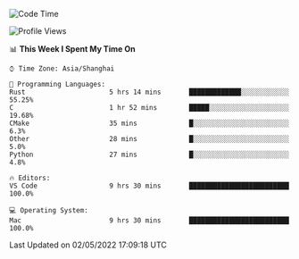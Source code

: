 <!--START_SECTION:waka-->
![Code Time](http://img.shields.io/badge/Code%20Time-1%2C281%20hrs%2019%20mins-blue)

![Profile Views](http://img.shields.io/badge/Profile%20Views-9-blue)

📊 **This Week I Spent My Time On** 

```text
⌚︎ Time Zone: Asia/Shanghai

💬 Programming Languages: 
Rust                     5 hrs 14 mins       █████████████░░░░░░░░░░░░   55.25% 
C                        1 hr 52 mins        █████░░░░░░░░░░░░░░░░░░░░   19.68% 
CMake                    35 mins             █░░░░░░░░░░░░░░░░░░░░░░░░   6.3% 
Other                    28 mins             █░░░░░░░░░░░░░░░░░░░░░░░░   5.0% 
Python                   27 mins             █░░░░░░░░░░░░░░░░░░░░░░░░   4.8%

🔥 Editors: 
VS Code                  9 hrs 30 mins       █████████████████████████   100.0%

💻 Operating System: 
Mac                      9 hrs 30 mins       █████████████████████████   100.0%

```


 Last Updated on 02/05/2022 17:09:18 UTC
<!--END_SECTION:waka-->

